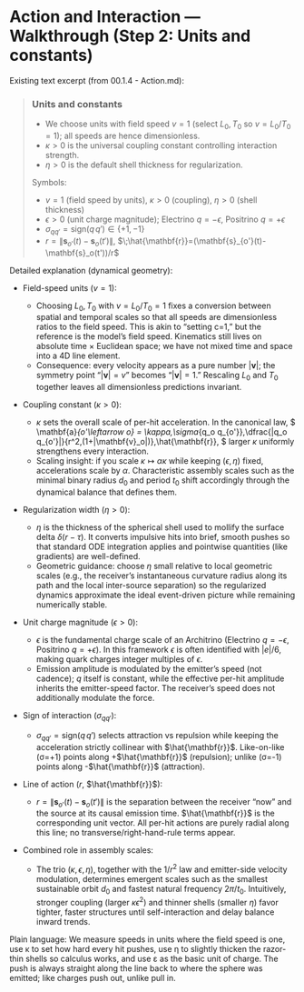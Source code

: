 # Action and Interaction — Walkthrough (Step 2: Units and constants)

Existing text excerpt (from 00.1.4 - Action.md):
> ### **Units and constants**
> -   We choose units with field speed $v=1$ (select $L_0,T_0$ so $v=L_0/T_0=1$); all speeds are hence dimensionless.
> -   $\kappa>0$ is the universal coupling constant controlling interaction strength.
> -   $\eta>0$ is the default shell thickness for regularization.
>
> Symbols:
> -   $v=1$ (field speed by units), $\kappa>0$ (coupling), $\eta>0$ (shell thickness)
> -   $\epsilon>0$ (unit charge magnitude); Electrino $q=-\epsilon$, Positrino $q=+\epsilon$
> -   $\sigma_{q q'}=\mathrm{sign}(q\,q')\in\{+1,-1\}$
> -   $r=\|\mathbf{s}_{o'}(t)-\mathbf{s}_o(t')\|$, $\;\hat{\mathbf{r}}=(\mathbf{s}_{o'}(t)-\mathbf{s}_o(t'))/r$

Detailed explanation (dynamical geometry):

- Field-speed units ($v=1$):
  - Choosing $L_0,T_0$ with $v=L_0/T_0=1$ fixes a conversion between spatial and temporal scales so that all speeds are dimensionless ratios to the field speed. This is akin to “setting c=1,” but the reference is the model’s field speed. Kinematics still lives on absolute time × Euclidean space; we have not mixed time and space into a 4D line element.
  - Consequence: every velocity appears as a pure number $|\mathbf{v}|$; the symmetry point “$|\mathbf{v}|=v$” becomes “$|\mathbf{v}|=1$.” Rescaling $L_0$ and $T_0$ together leaves all dimensionless predictions invariant.

- Coupling constant ($\kappa>0$):
  - $\kappa$ sets the overall scale of per-hit acceleration. In the canonical law,
    $
    \mathbf{a}_{o'\leftarrow o} = \kappa\,\sigma_{q_o q_{o'}}\,\dfrac{|q_o q_{o'}|}{r^2\,(1+|\mathbf{v}_o|)}\,\hat{\mathbf{r}},
    $
    larger $\kappa$ uniformly strengthens every interaction.
  - Scaling insight: if you scale $\kappa\mapsto \alpha\kappa$ while keeping $(\epsilon,\eta)$ fixed, accelerations scale by $\alpha$. Characteristic assembly scales such as the minimal binary radius $d_0$ and period $t_0$ shift accordingly through the dynamical balance that defines them.

- Regularization width ($\eta>0$):
  - $\eta$ is the thickness of the spherical shell used to mollify the surface delta $\delta(r-\tau)$. It converts impulsive hits into brief, smooth pushes so that standard ODE integration applies and pointwise quantities (like gradients) are well-defined.
  - Geometric guidance: choose $\eta$ small relative to local geometric scales (e.g., the receiver’s instantaneous curvature radius along its path and the local inter-source separation) so the regularized dynamics approximate the ideal event-driven picture while remaining numerically stable.

- Unit charge magnitude ($\epsilon>0$):
  - $\epsilon$ is the fundamental charge scale of an Architrino (Electrino $q=-\epsilon$, Positrino $q=+\epsilon$). In this framework $\epsilon$ is often identified with $|e|/6$, making quark charges integer multiples of $\epsilon$.
  - Emission amplitude is modulated by the emitter’s speed (not cadence); $q$ itself is constant, while the effective per-hit amplitude inherits the emitter-speed factor. The receiver’s speed does not additionally modulate the force.

- Sign of interaction ($\sigma_{q q'}$):
  - $\sigma_{q q'}=\mathrm{sign}(q\,q')$ selects attraction vs repulsion while keeping the acceleration strictly collinear with $\hat{\mathbf{r}}$. Like-on-like (σ=+1) points along +$\hat{\mathbf{r}}$ (repulsion); unlike (σ=-1) points along -$\hat{\mathbf{r}}$ (attraction).

- Line of action ($r$, $\hat{\mathbf{r}}$):
  - $r=\|\mathbf{s}_{o'}(t)-\mathbf{s}_o(t')\|$ is the separation between the receiver “now” and the source at its causal emission time. $\hat{\mathbf{r}}$ is the corresponding unit vector. All per-hit actions are purely radial along this line; no transverse/right-hand-rule terms appear.

- Combined role in assembly scales:
  - The trio $(\kappa,\epsilon,\eta)$, together with the $1/r^2$ law and emitter-side velocity modulation, determines emergent scales such as the smallest sustainable orbit $d_0$ and fastest natural frequency $2\pi/t_0$. Intuitively, stronger coupling (larger $\kappa\epsilon^2$) and thinner shells (smaller $\eta$) favor tighter, faster structures until self-interaction and delay balance inward trends.

Plain language: We measure speeds in units where the field speed is one, use κ to set how hard every hit pushes, use η to slightly thicken the razor-thin shells so calculus works, and use ε as the basic unit of charge. The push is always straight along the line back to where the sphere was emitted; like charges push out, unlike pull in.
